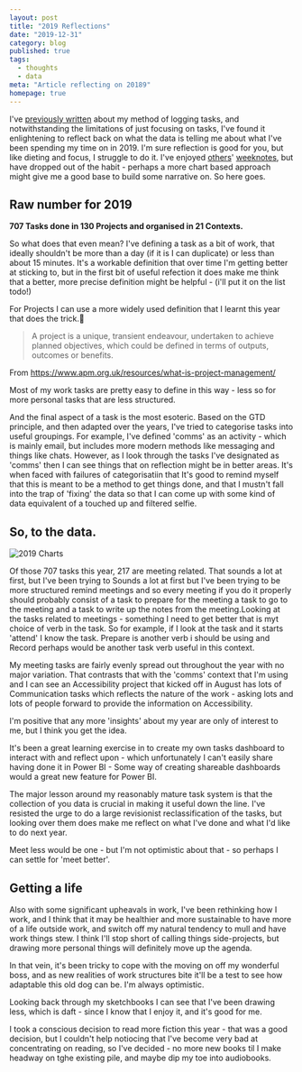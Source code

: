 ```yaml
---
layout: post
title: "2019 Reflections"
date: "2019-12-31"
category: blog
published: true
tags:
  - thoughts
  - data
meta: "Article reflecting on 20189"
homepage: true
---
```




I've [previously written][else] about my method of logging tasks, and notwithstanding the limitations of just focusing on tasks, I've found it enlightening to reflect back on what the data is telling me about what I've been spending my time on in 2019. I'm sure reflection is good for you, but like dieting and focus, I struggle to do it. I've enjoyed [others][markweeknotes]' [weeknotes][weeknotes], but have dropped out of the habit - perhaps a more chart based approach might give me a good base to build some narrative on. So here goes.

## Raw number for 2019

**707 Tasks done in 130 Projects and organised in 21 Contexts.**

So what does that even mean? I've defining a task as a bit of work, that ideally shouldn't be more than a day (if it is I can duplicate) or less than about 15 minutes. It's a workable definition that over time I'm getting better at sticking to, but in the first bit of useful refection it does make me think that a better, more precise definition might be helpful - (i'll put it on the list todo!)

For Projects I can use a more widely used definition that I learnt this year that does the trick.
> A project is a unique, transient endeavour, undertaken to achieve planned objectives, which could be defined in terms of outputs, outcomes or benefits.

From <https://www.apm.org.uk/resources/what-is-project-management/> 

Most of my work tasks are pretty easy to define in this way - less so for more personal tasks that are less structured.

And the final aspect of a task is the most esoteric. Based on the GTD principle, and then adapted over the years, I've tried to categorise tasks into useful groupings. For example, I've defined 'comms' as an activity - which is mainly email, but includes more modern methods like messaging and things like chats. However, as I look through the tasks I've designated as 'comms' then I can see things that on reflection might be in better areas. It's when faced with failures of categorisatiin that It's good to remind myself that this is meant to be a method to get things done, and that I mustn't fall into the trap of 'fixing' the data so that I can come up with some kind of data equivalent of a touched up and filtered selfie.

## So, to the data.

![2019 Charts](/images/TaskCharts2019.png)

Of those 707 tasks this year, 217 are meeting related. That sounds a lot at first, but I've been trying to Sounds a lot at first but I've been trying to be more structured remind meetings and so every meeting if you do it properly should probably consist of a task to prepare for the meeting a task to go to the meeting and a task to write up the notes from the meeting.Looking at the tasks related to meetings -  something I need to get better that is myt choice of verb in the task. So for example, if I look at the task and it  starts  'attend' I know the task.  Prepare is another verb i should be using and Record perhaps would be another task verb useful in this context. 

My meeting tasks are fairly evenly spread out throughout the year with no major variation. That contrasts that with the 'comms' context that I'm using and I can see an Accessibility project that kicked off in August has lots of Communication tasks which reflects the  nature of the work - asking lots and lots of people forward to provide the information on Accessibility.

I'm positive that any more 'insights' about my year are only of interest to me, but I think you get the idea.

It's been a great learning exercise in to create my own tasks dashboard to interact with and reflect upon - which unfortunately I can't easily share having done it in Power BI - Some way of creating shareable dashboards would a great new feature for Power BI.

The major lesson around my reasonably mature task system is that the collection of you data is crucial in making it useful down the line. I've resisted the urge to do a large revisionist reclassification of the tasks, but looking over them does make me reflect on what I've done and what I'd like to do next year.

Meet less would be one - but I'm not optimistic about that  - so perhaps I can settle for 'meet better'.

## Getting a life

Also with some significant upheavals in work, I've been rethinking how I work, and I think that it may be healthier and more sustainable to have more of a life outside work, and switch off my natural tendency to mull and have work things stew. I think I'll stop short of calling things side-projects, but drawing more personal things will definitely move up the agenda.

In that vein, it's been tricky to cope with the moving on off my wonderful boss, and as new realities of work structures bite it'll be a test to see how adaptable this old dog can be. I'm always optimistic.

Looking back through my sketchbooks I can see that I've been drawing less, which is daft - since I know that I enjoy it, and it's good for me.

I took a conscious decision to read more fiction this year - that was a good decision, but I couldn't help notiocing that I've become very bad at concentrating on reading, so I've decided - no more new books til I make headway on tghe existing pile, and maybe dip my toe into audiobooks.



[markweeknotes]: https://markboulton.co.uk/journal/weeknotes-19/
[weeknotes]: https://weeknot.es/
[else]: /blog/todo-system.html

